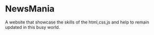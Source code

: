 # NewsMania

A website that showcase the skills of the html,css,js and help to remain updated in this busy world.
